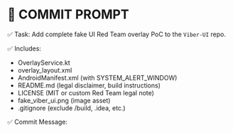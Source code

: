 # 🧾 COMMIT PROMPT

✅ Task:
Add complete fake UI Red Team overlay PoC to the `Viber-UI` repo.

✅ Includes:
- OverlayService.kt
- overlay_layout.xml
- AndroidManifest.xml (with SYSTEM_ALERT_WINDOW)
- README.md (legal disclaimer, build instructions)
- LICENSE (MIT or custom Red Team legal note)
- fake_viber_ui.png (image asset)
- .gitignore (exclude /build, .idea, etc.)

✅ Commit Message:
